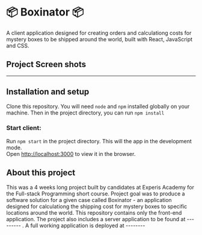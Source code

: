 # :package: Boxinator :package:

A client application designed for creating orders and calculationg costs for mystery boxes to be shipped around the world, built with React, JavaScript and CSS.

## Project Screen shots

----

## Installation and setup

Clone this repository. You will need `node` and `npm` installed globally on your machine. Then in the project directory, you can run `npm install`

### Start client:

Run `npm start` in the project directory. This will the app in the development mode.\
Open [http://localhost:3000](http://localhost:3000) to view it in the browser.

## About this project

This was a 4 weeks long project built by candidates at Experis Academy for the Full-stack Programming short course. Project goal was to produce a software solution for a given case called Boxinator - an application designed for calculationg the shipping cost for mystery boxes to specific locations around the world. This repository contains only the front-end application. The project also includes a server application to be found at --------- . A full working application is deployed at --------
